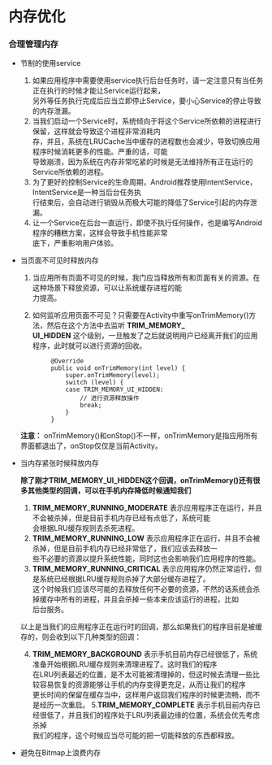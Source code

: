 #   内存优化
### 合理管理内存  
*   节制的使用service

    1. 如果应用程序中需要使用service执行后台任务时，请一定注意只有当任务正在执行的时候才能让Service运行起来，      
    另外等任务执行完成后应当立即停止Service，要小心Service的停止导致的内存泄漏。       
    2. 当我们启动一个Service时，系统倾向于将这个Service所依赖的进程进行保留，这样就会导致这个进程非常消耗内   
    存，并且，系统在LRUCache当中缓存的进程数也会减少，导致切换应用程序时候消耗更多的性能。严重的话，可能  
    导致崩溃，因为系统在内存非常吃紧的时候是无法维持所有正在运行的Service所依赖的进程。
    3. 为了更好的控制Service的生命周期，Android推荐使用IntentService，IntentService是一种当后台任务执      
    行结束后，会自动进行销毁从而极大可能的降低了Service引起的内存泄漏。
    4. 让一个Service在后台一直运行，即使不执行任何操作，也是编写Android程序的糟糕方案，这样会导致手机性能非常       
    底下，严重影响用户体验。
    
*   当页面不可见时释放内存     
    1. 当应用所有页面不可见的时候，我门应当释放所有和页面有关的资源。在这种场景下释放资源，可以让系统缓存进程的能        
    力提高。        
    2. 如何监听应用页面不可见？只需要在Activity中重写onTrimMemory()方法，然后在这个方法中去监听 **TRIM_MEMORY_  
    UI_HIDDEN** 这个级别，一旦触发了之后就说明用户已经离开我们的应用程序，此时就可以进行资源的回收。
            
                @Override  
                public void onTrimMemory(int level) {  
                    super.onTrimMemory(level);  
                    switch (level) {  
                    case TRIM_MEMORY_UI_HIDDEN:  
                        // 进行资源释放操作  
                        break;  
                    }  
                }  
                
    **注意：** onTrimMemory()和onStop()不一样，onTrimMemory是指应用所有界面都退出了，onStop仅仅是当前Activity。
           
*   当内存紧张时候释放内存     

    **除了刚才TRIM_MEMORY_UI_HIDDEN这个回调，onTrimMemory()还有很多其他类型的回调，可以在手机内存降低时候通知我们** 
    1. **TRIM_MEMORY_RUNNING_MODERATE** 表示应用程序正在运行，并且不会被杀掉，但是目前手机内存已经有点低了，系统可能      
    会根据LRU缓存规则去杀死进程。
    2. **TRIM_MEMORY_RUNNING_LOW** 表示应用程序正在运行，并且不会被杀掉，但是目前手机内存已经非常低了，我们应该去释放一   
    些不必要的资源以提升系统性能，同时这也会影响我们应用程序的性能。        
    3. **TRIM_MEMORY_RUNNING_CRITICAL** 表示应用程序仍然正常运行，但是系统已经根据LRU缓存规则杀掉了大部分缓存进程了。    
    这个时候我们应该尽可能的去释放任何不必要的资源，不然的话系统会杀掉缓存中所有的进程，并且会杀掉一些本来应该运行的进程，比如   
    后台服务。
    
    以上是当我们的应用程序正在运行时的回调，那么如果我们的程序目前是被缓存的，则会收到以下几种类型的回调：     
    
    4. **TRIM_MEMORY_BACKGROUND** 表示手机目前内存已经很低了，系统准备开始根据LRU缓存规则来清理进程了。这时我们的程序       
    在LRU列表最近的位置，是不太可能被清理掉的，但这时候去清理一些比较容易恢复的资源能够让手机的内存变得更充足，从而让我们的程序     
    更长时间的保留在缓存当中，这样用户返回我们程序的时候更流畅，而不是经历一次重启。
    5.**TRIM_MEMORY_COMPLETE**  表示手机目前内存已经很低了，并且我们的程序处于LRU列表最边缘的位置，系统会优先考虑杀掉    
    我们的程序，这个时候应当尽可能的把一切能释放的东西都释放。
    
*   避免在Bitmap上浪费内存      
    